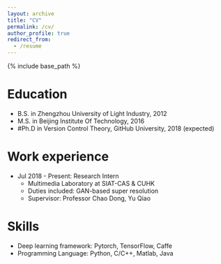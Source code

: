 ```yaml
---
layout: archive
title: "CV"
permalink: /cv/
author_profile: true
redirect_from:
  - /resume
---
```


{% include base_path %}

Education
======
* B.S. in Zhengzhou University of Light Industry, 2012
* M.S. in Beijing Institute Of Technology, 2016
* #Ph.D in Version Control Theory, GitHub University, 2018 (expected)

Work experience
======
* Jul 2018 - Present: Research Intern
  * Multimedia Laboratory at SIAT-CAS & CUHK
  * Duties included: GAN-based super resolution
  * Supervisor: Professor Chao Dong, Yu Qiao

Skills
======
* Deep learning framework: Pytorch, TensorFlow, Caffe
* Programming Language: Python, C/C++, Matlab, Java


